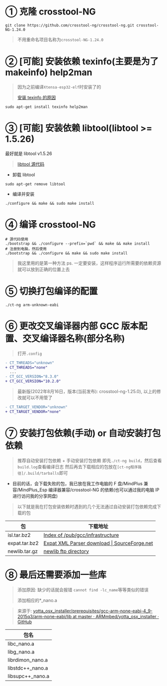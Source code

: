 # ① 克隆 crosstool-NG

```
git clone https://github.com/crosstool-ng/crosstool-ng.git crosstool-NG-1.24.0
```

> 不用重命名项目名称为`crosstool-NG-1.24.0`

# ② [可能] 安装依赖 texinfo(主要是为了 makeinfo) help2man

> 因为之前编译`Xtensa-esp32-elf`时安装了的
>
> [安装 texinfo 的原因](https://blog.csdn.net/cw616729/article/details/107179809)

```
sudo apt-get install texinfo help2man
```

# ③ [可能] 安装依赖 libtool(libtool >= 1.5.26)

最好就是 libtool v1.5.26

> [libtool 源代码](http://ftp.gnu.org/gnu/libtool/)

- 卸载 libtool

```
sudo apt-get remove libtool
```

- 编译并安装

```
./configure && make && sudo make install
```

# ④ 编译 crosstool-NG

```
# 源代码使用
./bootstrap && ./configure --prefix=`pwd` && make && make install
# 注册到电脑，然后使用
./bootstrap && ./configure && make && sudo make install
```

> 我这里用的是第一种方法
> ps. 一定要安装，这样程序运行所需要的依赖资源就可以放到正确的位置上去

# ⑤ 切换打包编译的配置

```
./ct-ng arm-unknown-eabi
```

# ⑥ 更改交叉编译器内部 GCC 版本配置、交叉编译器名称(部分名称)

> 打开`.config`

```diff
- CT_THREADS="unknown"
+ CT_THREADS="none"
  ...
- CT_GCC_VERSION="8.3.0"
+ CT_GCC_VERSION="10.2.0"
```

> 最新版(2022年8月16日，版本(当前发布): crosstool-ng-1.25.0), 以上的修改就可以不用管了

```diff
- CT_TARGET_VENDOR="unknown"
+ CT_TARGET_VENDOR="none"
```

# ⑦ 安装打包依赖(手动) or 自动安装打包依赖

> 推荐自动安装打包依赖 + 手动安装打包依赖
> 即先`./ct-ng build`，然后查看`build.log`查看编译日志
> 然后再去下载相应的包放在`[ct-ng程序路径]/.build/tarballs`即可

- 目前的话，会下载失败的包，我已放在我工作电脑的 F 盘/MindPlus 兼容/MindPlus_Esp 编译器兼容/crosstool-NG 的依赖(也可以通过我的电脑 IP 进行访问我的分享网盘)

> 以下就是我在打包安装依赖时遇到的几个无法通过自动安装打包依赖完成下载的包

| 包            | 下载地址                                                                               |
| ------------- | -------------------------------------------------------------------------------------- |
| isl.tar.bz2   | [Index of /pub/gcc/infrastructure](https://gcc.gnu.org/pub/gcc/infrastructure/)        |
| expat.tar.bz2 | [Expat XML Parser download \| SourceForge.net](https://sourceforge.net/projects/expat) |
| newlib.tar.gz | [newlib ftp directory](https://sourceware.org/ftp/newlib/index.html)                   |

# ⑧ 最后还需要添加一些库

> 添加原因: 缺少的话就会报错 `cannot find -lc_name`等等类似的错误
>
> 添加相应的\*\_nano.a
>

> 来源于: [yotta_osx_installer/prerequisites/gcc-arm-none-eabi-4_9-2015q3/arm-none-eabi/lib at master · ARMmbed/yotta_osx_installer · GitHub](https://github.com/ARMmbed/yotta_osx_installer/tree/master/prerequisites/gcc-arm-none-eabi-4_9-2015q3/arm-none-eabi/lib)

| 包名              |
| ----------------- |
| libc_nano.a       |
| libg_nano.a       |
| librdimon_nano.a  |
| libstdc++\_nano.a |
| libsupc++\_nano.a |
